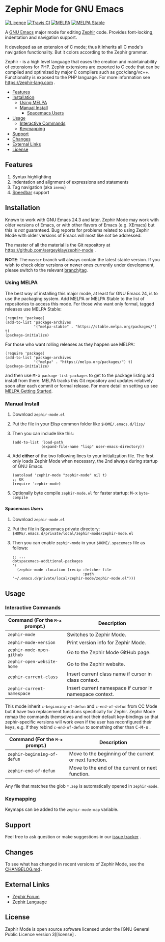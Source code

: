 # Zephir Mode for GNU Emacs

[![Licence](https://img.shields.io/badge/license-GPL_3-green.svg)](https://www.gnu.org/licenses/gpl-3.0.txt)
[![Travis CI](https://travis-ci.org/sergeyklay/zephir-mode.svg?branch=master)](https://travis-ci.org/sergeyklay/zephir-mode)
[![MELPA](https://melpa.org/packages/zephir-mode-badge.svg)](https://melpa.org/#/zephir-mode)
[![MELPA Stable](https://stable.melpa.org/packages/zephir-mode-badge.svg)](https://stable.melpa.org/#/zephir-mode)

A [GNU Emacs][emacs] major mode for editing [Zephir][zephir] code.
Provides font-locking, indentation and navigation support.

It developed as an extension of C mode; thus it inherits all C mode's
navigation functionality.  But it colors according to the Zephir grammar.

Zephir - is a high level language that eases the creation and
maintainability of extensions for PHP.  Zephir extensions are
exported to C code that can be compiled and optimized by major C
compilers such as gcc/clang/vc++.  Functionality is exposed to the
PHP language. For more information see https://zephir-lang.com .

- [Features](#features)
- [Installation](#installation)
  - [Using MELPA](#using-melpa)
  - [Manual Install](#manual-install)
     - [Spacemacs Users](#spacemacs-users)
- [Usage](#usage)
  - [Interactive Commands](#interactive-commands)
  - [Keymapping](#keymapping)
- [Support](#support)
- [Changes](#changes)
- [External Links](#external-links)
- [License](#license)

## Features

1. Syntax highlighting
2. Indentation and alignment of expressions and statements
3. Tag navigation (aka `imenu`)
4. [Speedbar][speedbar] support

## Installation

Known to work with GNU Emacs 24.3 and later. Zephir Mode may work with older
versions of Emacs, or with other flavors of Emacs (e.g. XEmacs) but this is
_not_ guaranteed. Bug reports for problems related to using Zephir Mode with
older versions of Emacs will most like _not_ be addressed.

The master of all the material is the Git repository at
https://github.com/sergeyklay/zephir-mode .

**NOTE**: The `master` branch will always contain the latest stable version.
If you wish to check older versions or newer ones currently under development,
please switch to the relevant [branch][branches]/[tag][tags].

### Using MELPA

The best way of installing this major mode, at least for GNU Emacs 24, is to
use the packaging system. Add MELPA or MELPA Stable to the list of repositories
to access this mode. For those who want only formal, tagged releases use
MELPA Stable:

```elisp
(require 'package)
(add-to-list 'package-archives
             '("melpa-stable" . "https://stable.melpa.org/packages/") t)
(package-initialize)
```

For those who want rolling releases as they happen use MELPA:

```elisp
(require 'package)
(add-to-list 'package-archives
             '("melpa" . "https://melpa.org/packages/") t)
(package-initialize)
```

and then use <kbd>M-x</kbd> `package-list-packages` to get to the
package listing and install from there. MELPA tracks this Git repository and
updates relatively soon after each commit or formal release. For more detail on
setting up see [MELPA Getting Started][getting-started].

### Manual Install

1. Download `zephir-mode.el`

2. Put the file in your Elisp common folder like `$HOME/.emacs.d/lisp/`

3. Then you can include like this:
   ```elisp
   (add-to-list 'load-path
                (expand-file-name "lisp" user-emacs-directory))
   ```
4. Add **either** of the two following lines to your initialization file.
   The first only loads Zephir Mode when necessary, the 2nd always during
   startup of GNU Emacs.
   ```elisp
   (autoload 'zephir-mode "zephir-mode" nil t)
   ;; OR
   (require 'zephir-mode)
   ```
5. Optionally byte compile `zephir-mode.el` for faster startup:
   <kbd>M-x</kbd> `byte-compile`

#### Spacemacs Users

1. Download `zephir-mode.el`

2. Put the file in Spacemacs private directory:
   `$HOME/.emacs.d/private/local/zephir-mode/zephir-mode.el`

3. Then you can enable `zephir-mode` in your `$HOME/.spacemacs` file as follows:
   ```elisp
   ;; ...
   dotspacemacs-additional-packages
   '(
     (zephir-mode :location (recip :fetcher file
                                   :path "~/.emacs.d/private/local/zephir-mode/zephir-mode.el")))
   ```
## Usage

### Interactive Commands

| Command (For the <kbd>M-x</kbd> prompt.)            | Description |
| --- | --- |
| `zephir-mode` | Switches to Zephir Mode. |
| `zephir-mode-version` | Print version info for Zephir Mode. |
| `zephir-mode-open-github` | Go to the Zephir Mode GitHub page. |
| `zephir-open-website-home` | Go to the Zephir website. |
| `zephir-current-class` | Insert current class name if cursor in class context. |
| `zephir-current-namespace` | Insert current namespace if cursor in namespace context. |

This mode inherit `c-beginning-of-defun` and `c-end-of-defun` from CC Mode but
it have two replacement functions specifically for Zephir.  Zephir Mode remap
the commands themselves and not their default key-bindings so that
zephir-specific versions will work even if the user has reconfigured their keys,
e.g. if they rebind `c-end-of-defun` to something other than
<kbd>C-M-e</kbd> .

| Command (For the <kbd>M-x</kbd> prompt.)            | Description |
| --- | --- |
| `zephir-beginning-of-defun` | Move to the beginning of the current or next function. |
| `zephir-end-of-defun` | Move to the end of the current or next function. |

Any file that matches the glob `*.zep` is automatically opened in `zephir-mode`.

### Keymapping

Keymaps can be added to the `zephir-mode-map` variable.

## Support

Feel free to ask question or make suggestions in our [issue tracker][issues] .

## Changes

To see what has changed in recent versions of Zephir Mode,
see the [CHANGELOG.md][changelog] .

## External Links

* [Zephir Forum][forum]
* [Zephir Language][language]

## License

Zephir Mode is open source software licensed under the
[GNU General Public Licence version 3][license] .

[speedbar]: "https://www.gnu.org/software/emacs/manual/html_node/emacs/Speedbar.html"
[branches]: https://github.com/sergeyklay/zephir-mode/branches
[tags]: https://github.com/sergeyklay/zephir-mode/tags
[getting-started]: https://melpa.org/#/getting-started
[emacs]: https://www.gnu.org/software/emacs/
[zephir]: https://zephir-lang.com
[derived-mode]: http://cc-mode.sourceforge.net/derived-mode-ex.el
[changelog]: ./CHANGELOG.md
[issues]: https://github.com/sergeyklay/zephir-mode/issues
[forum]: https://forum.zephir-lang.com
[language]: https://zephir-lang.com
